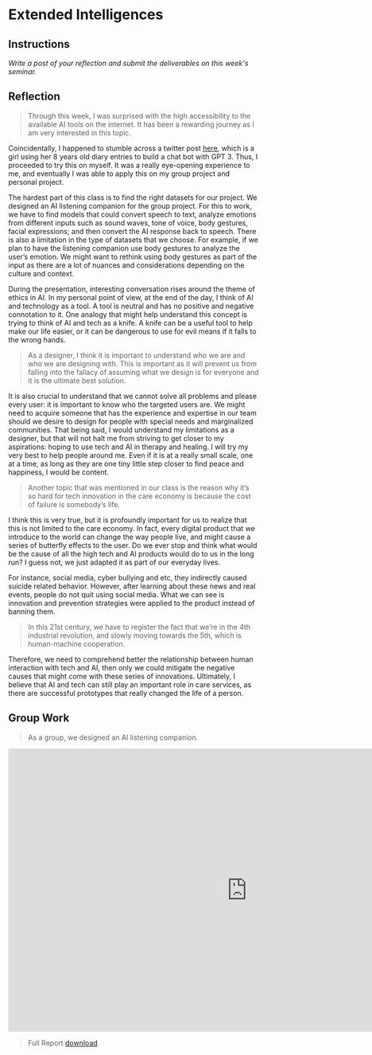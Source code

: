 # Extended Intelligences

## Instructions

*Write a post of your reflection and submit the deliverables on this week's seminar.*

## Reflection

>Through this week, I was surprised with the high accessibility to the available AI tools on the internet. It has been a rewarding journey as I am very interested in this topic.

Coincidentally, I happened to stumble across a twitter post [here](https://twitter.com/michellehuang42/status/1597702974889144320?s=46&t=sylfds6DeYfwYeIEdTyWRw), which is a girl using her 8 years old diary entries to build a chat bot with GPT 3. Thus, I proceeded to try this on myself. It was a really eye-opening experience to me, and eventually I was able to apply this on my group project and personal project.

The hardest part of this class is to find the right datasets for our project. We designed an AI listening companion for the group project. For this to work, we have to find models that could convert speech to text, analyze emotions from different inputs such as sound waves, tone of voice, body gestures, facial expressions; and then convert the AI response back to speech. There is also a limitation in the type of datasets that we choose. For example, if we plan to have the listening companion use body gestures to analyze the user’s emotion. We might want to rethink using body gestures as part of the input as there are a lot of nuances and considerations depending on the culture and context.

During the presentation, interesting conversation rises around the theme of ethics in AI. In my personal point of view, at the end of the day, I think of AI and technology as a tool. A tool is neutral and has no positive and negative connotation to it. One analogy that might help understand this concept is trying to think of AI and tech as a knife. A knife can be a useful tool to help make our life easier, or it can be dangerous to use for evil means if it falls to the wrong hands. 

>As a designer, I think it is important to understand who we are and who we are designing with. This is important as it will prevent us from falling into the fallacy of assuming what we design is for everyone and it is the ultimate best solution.

It is also crucial to understand that we cannot solve all problems and please every user: it is important to know who the targeted users are. We might need to acquire someone that has the experience and expertise in our team should we desire to design for people with special needs and marginalized communities. That being said, I would understand my limitations as a designer, but that will not halt me from striving to get closer to my aspirations: hoping to use tech and AI in therapy and healing. I will try my very best to help people around me. Even if it is at a really small scale, one at a time, as long as they are one tiny little step closer to find peace and happiness, I would be content.

>Another topic that was mentioned in our class is the reason why it’s so hard for tech innovation in the care economy is because the cost of failure is somebody’s life.

I think this is very true, but it is profoundly important for us to realize that this is not limited to the care economy. In fact, every digital product that we introduce to the world can change the way people live, and might cause a series of butterfly effects to the user. Do we ever stop and think what would be the cause of all the high tech and AI products would do to us in the long run? I guess not, we just adapted it as part of our everyday lives.

For instance, social media, cyber bullying and etc, they indirectly caused suicide related behavior. However, after learning about these news and real events, people do not quit using social media. What we can see is innovation and prevention strategies were applied to the product instead of banning them.

>In this 21st century, we have to register the fact that we’re in the 4th industrial revolution, and slowly moving towards the 5th, which is human-machine cooperation.

Therefore, we need to comprehend better the relationship between human interaction with tech and AI, then only we could mitigate the negative causes that might come with these series of innovations. Ultimately, I believe that AI and tech can still play an important role in care services, as there are successful prototypes that really changed the life of a person. 

## Group Work

>As a group, we designed an AI listening companion.

<iframe src="https://docs.google.com/presentation/d/e/2PACX-1vRQr30wQJBjok40yedHwd7v4k1wcYmMQBtwPsIW2RmZBMUaizxoVCf61k9eWNu8xDTV1T4ub7OezjQB/embed?start=false&loop=false&delayms=3000" frameborder="0" width="960" height="569" allowfullscreen="true" mozallowfullscreen="true" webkitallowfullscreen="true"></iframe>

>Full Report
[download](../files/pdf/AI%20Report%20-%20Listening%20Companion.pdf)
